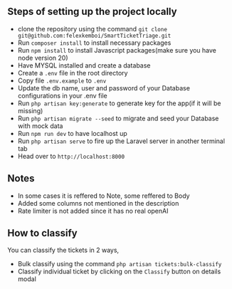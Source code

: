 ## Steps of setting up the project locally

- clone the repository using the command `git clone git@github.com:felexkemboi/SmartTicketTriage.git`
- Run `composer install` to install necessary packages
- Run `npm install` to install Javascript packages(make sure you have node version 20)
- Have MYSQL installed and create a database
- Create a `.env` file in the root directory
- Copy file `.env.example` to `.env`
- Update the db name, user and password of your Database configurations in your .env file
- Run `php artisan key:generate` to generate key for the app(if it will be missing)
- Run `php artisan migrate --seed` to migrate and seed your Database with mock data
- Run `npm run dev` to have localhost up
- Run `php artisan serve` to fire up the Laravel server in another terminal tab
- Head over to `http://localhost:8000`


## Notes
- In some cases it is reffered to Note, some reffered to Body
- Added some columns not mentioned in the description
- Rate limiter is not added since it has no real openAI

## How to classify
You can classify the tickets in 2 ways,
  - Bulk classify using the command `php artisan tickets:bulk-classify`
  - Classify individual ticket by clicking on the `Classify` button on details modal